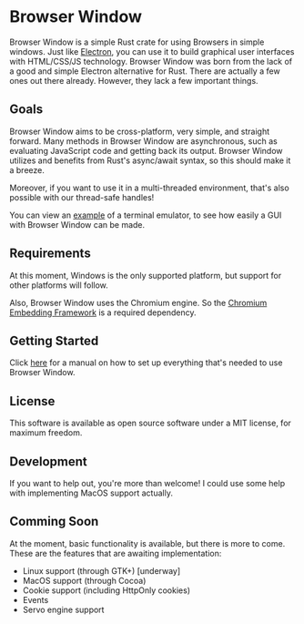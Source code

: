 # Browser Window

Browser Window is a simple Rust crate for using Browsers in simple windows.
Just like [Electron](https://www.electronjs.org/), you can use it to build graphical user interfaces with HTML/CSS/JS technology.
Browser Window was born from the lack of a good and simple Electron alternative for Rust.
There are actually a few ones out there already.
However, they lack a few important things.

## Goals

Browser Window aims to be cross-platform, very simple, and straight forward.
Many methods in Browser Window are asynchronous, such as evaluating JavaScript code and getting back its output.
Browser Window utilizes and benefits from Rust's async/await syntax, so this should make it a breeze.

Moreover, if you want to use it in a multi-threaded environment, that's also possible with our thread-safe handles!

You can view an [example](https://github.com/bamilab/browser-window/tree/master/example) of a terminal emulator, to see how easily a GUI with Browser Window can be made.

## Requirements

At this moment, Windows is the only supported platform, but support for other platforms will follow.

Also, Browser Window uses the Chromium engine. So the [Chromium Embedding Framework](https://bitbucket.org/chromiumembedded/cef/wiki/Home) is a required dependency.

## Getting Started

Click [here](./docs/getting-started) for a manual on how to set up everything that's needed to use Browser Window.

## License

This software is available as open source software under a MIT license, for maximum freedom.

## Development

If you want to help out, you're more than welcome! I could use some help with implementing MacOS support actually.

## Comming Soon

At the moment, basic functionality is available, but there is more to come.
These are the features that are awaiting implementation:

* Linux support (through GTK+) [underway]
* MacOS support (through Cocoa)
* Cookie support (including HttpOnly cookies)
* Events
* Servo engine support
